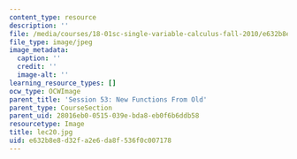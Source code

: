 ```yaml
---
content_type: resource
description: ''
file: /media/courses/18-01sc-single-variable-calculus-fall-2010/e632b8e8d32fa2e6da8f536f0c007178_lec20.jpg
file_type: image/jpeg
image_metadata:
  caption: ''
  credit: ''
  image-alt: ''
learning_resource_types: []
ocw_type: OCWImage
parent_title: 'Session 53: New Functions From Old'
parent_type: CourseSection
parent_uid: 28016eb0-0515-039e-bda8-eb0f6b6ddb58
resourcetype: Image
title: lec20.jpg
uid: e632b8e8-d32f-a2e6-da8f-536f0c007178
---
```

